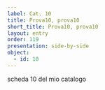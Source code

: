 ```yaml
---
label: Cat. 10
title: Prova10, prova10
short_title: Prova10, prova10
layout: entry
order: 119
presentation: side-by-side
object:
  - id: 10
---
```


scheda 10 del mio catalogo
